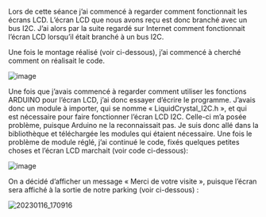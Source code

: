 Lors de cette séance j’ai commencé à regarder comment fonctionnait les écrans LCD. 
L’écran LCD que nous avons reçu est donc branché avec un bus I2C. 
J’ai alors par la suite regardé sur Internet comment fonctionnait l’écran LCD lorsqu’il était branché à un bus I2C. 

Une fois le montage réalisé (voir ci-dessous), j’ai commencé à cherché comment on réalisait le code.

![image](https://user-images.githubusercontent.com/120109320/212728672-8d345325-eece-47c7-9f9d-9119b6dcd79c.png)

Une fois que j’avais commencé à regarder comment utiliser les fonctions ARDUINO pour l’écran LCD, j’ai donc essayer d’écrire le programme.
J’avais donc un module à importer, qui se nomme « LiquidCrystal_I2C.h », et qui est nécessaire pour faire fonctionner l’écran LCD I2C. 
Celle-ci m’a posée problème, puisque Arduino ne la reconnaissait pas. Je suis donc allé dans la bibliothèque et téléchargée les modules qui étaient nécessaire. 
Une fois le problème de module réglé, j’ai continué le code, fixés quelques petites choses et l’écran LCD marchait (voir code ci-dessous):

![image](https://user-images.githubusercontent.com/120109320/212728737-d8069048-a351-4283-aa5f-98c44578420f.png)


 On a décidé d’afficher un message « Merci de votre visite », puisque l’écran sera affiché à la sortie de notre parking (voir ci-dessous) :
 
![20230116_170916](https://user-images.githubusercontent.com/120109320/212728793-a1ff0882-5cbd-4f66-9701-0eceae4e84ef.jpg)
